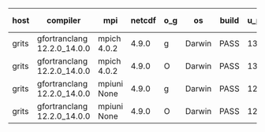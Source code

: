 

| host     | compiler                              | mpi                      | netcdf        | o_g        | os       | build       | u_pass          | u_fail          | s_pass            | s_fail            | e_pass             | e_fail             | nuopc_pass       | nuopc_fail       | artifacts link          |
|----------|---------------------------------------|--------------------------|---------------|------------|----------|-------------|-----------------|-----------------|-------------------|-------------------|--------------------|--------------------|------------------|------------------|-------------------------|
| grits | gfortranclang 12.2.0_14.0.0 | mpich 4.0.2  | 4.9.0  | g | Darwin | PASS | 13869 | 4 | 48 | 1 | 79 | 1 | 52 | 0 | <a href="https://github.com/esmf-org/esmf-test-artifacts.git/tree/49d75b009b086970f9b761e686c96e9bcbd8b6ab/patch_8.4.1/gfortranclang/12.2.0_14.0.0/g/mpich/4.0.2" target="_blank">49d75b0</a> | 
| grits | gfortranclang 12.2.0_14.0.0 | mpich 4.0.2  | 4.9.0  | O | Darwin | PASS | 13871 | 2 | 48 | 1 | 80 | 0 | 52 | 0 | <a href="https://github.com/esmf-org/esmf-test-artifacts.git/tree/611174a1e0a58568b23e722babbf788bd45461ff/patch_8.4.1/gfortranclang/12.2.0_14.0.0/O/mpich/4.0.2" target="_blank">611174a</a> | 
| grits | gfortranclang 12.2.0_14.0.0 | mpiuni None  | 4.9.0  | g | Darwin | PASS | 12317 | 0 | 8 | 0 | 43 | 0 | None | None | <a href="https://github.com/esmf-org/esmf-test-artifacts.git/tree/4c27862f92fb0310a0034feb08d65c935a608426/patch_8.4.1/gfortranclang/12.2.0_14.0.0/g/mpiuni/None" target="_blank">4c27862</a> | 
| grits | gfortranclang 12.2.0_14.0.0 | mpiuni None  | 4.9.0  | O | Darwin | PASS | 12317 | 0 | 8 | 0 | 43 | 0 | None | None | <a href="https://github.com/esmf-org/esmf-test-artifacts.git/tree/9cd4900e9959839b2b925950a5f5f4cbd664481f/patch_8.4.1/gfortranclang/12.2.0_14.0.0/O/mpiuni/None" target="_blank">9cd4900</a> | 

